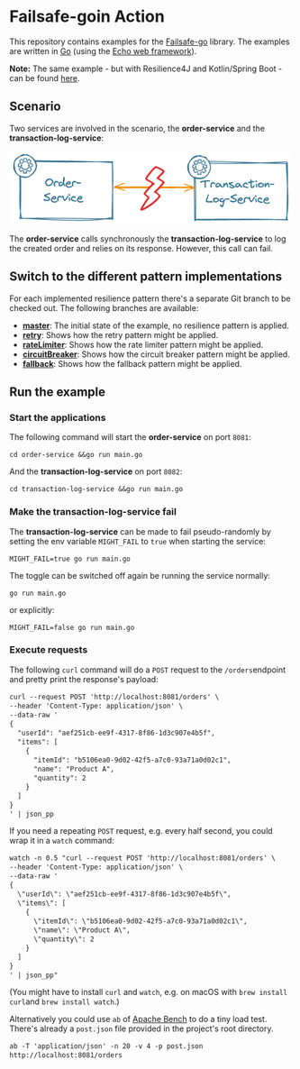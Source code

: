 # Failsafe-goin Action

This repository contains examples for the [Failsafe-go](https://failsafe-go.dev/) library. 
The examples are written in [Go](https://go.dev) (using the [Echo web framework](https://echo.labstack.com/)).

**Note:** The same example - but with Resilience4J and Kotlin/Spring Boot - can be 
found [here](https://github.com/csh0711/resilience101).

## Scenario
Two services are involved in the scenario, the **order-service** and the **transaction-log-service**:

<img src="scenario.png" alt="Scenario" width="500"/>

The **order-service** calls synchronously the **transaction-log-service** to log the created order 
and relies on its response. However, this call can fail.

## Switch to the different pattern implementations
For each implemented resilience pattern there's a separate Git branch to be checked out. 
The following branches are available:
- [**master**](https://github.com/csh0711/resilience101): 
  The initial state of the example, no resilience pattern is applied.
- [**retry**](https://github.com/csh0711/resilience101/tree/retry): 
  Shows how the retry pattern might be applied.
- [**rateLimiter**](https://github.com/csh0711/resilience101/tree/rateLimiter): 
  Shows how the rate limiter pattern might be applied.
- [**circuitBreaker**](https://github.com/csh0711/resilience101/tree/circuitBreaker): 
  Shows how the circuit breaker pattern might be applied.
- [**fallback**](https://github.com/csh0711/resilience101/tree/fallback):
  Shows how the fallback pattern might be applied.

## Run the example

### Start the applications
The following command will start the **order-service** on port `8081`:
```shell script
cd order-service &&go run main.go
```
And the **transaction-log-service** on port `8082`:
```shell script
cd transaction-log-service &&go run main.go
```

### Make the transaction-log-service fail
The **transaction-log-service** can be made to fail pseudo-randomly by setting the env variable `MIGHT_FAIL` 
to `true` when starting the service:
```shell script
MIGHT_FAIL=true go run main.go
```

The toggle can be switched off again be running the service normally: 
```shell script
go run main.go
```
or explicitly:
```shell script
MIGHT_FAIL=false go run main.go
```

### Execute requests
The following `curl` command will do a `POST` request to the `/orders`endpoint and pretty print the response's payload:

```shell script
curl --request POST 'http://localhost:8081/orders' \
--header 'Content-Type: application/json' \
--data-raw '
{
  "userId": "aef251cb-ee9f-4317-8f86-1d3c907e4b5f",
  "items": [
    {
      "itemId": "b5106ea0-9d02-42f5-a7c0-93a71a0d02c1",
      "name": "Product A",
      "quantity": 2
    }
  ]
}
' | json_pp
```

If you need a repeating `POST` request, e.g. every half second, you could wrap it in a `watch` command:
```shell script
watch -n 0.5 "curl --request POST 'http://localhost:8081/orders' \
--header 'Content-Type: application/json' \
--data-raw '
{
  \"userId\": \"aef251cb-ee9f-4317-8f86-1d3c907e4b5f\",
  \"items\": [
    {
      \"itemId\": \"b5106ea0-9d02-42f5-a7c0-93a71a0d02c1\",
      \"name\": \"Product A\",
      \"quantity\": 2
    }
  ]
}
' | json_pp"
```
(You might have to install `curl` and `watch`, e.g. on macOS with `brew install curl`and `brew install watch`.)

Alternatively you could use `ab` of [Apache Bench](https://httpd.apache.org/docs/2.4/programs/ab.html) to do 
a tiny load test. There's already a `post.json` file provided in the project's root directory.
```shell script
ab -T 'application/json' -n 20 -v 4 -p post.json http://localhost:8081/orders
```